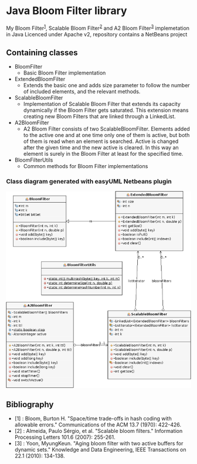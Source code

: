# Java Bloom Filter library
My Bloom Filter<sup>[1](#fn1)</sup>, Scalable Bloom Filter<sup>[2](#fn2)</sup> and A2 Bloom Filter<sup>[3](#fn3)</sup> implemetation in Java 
Licenced under Apache v2, repository contains a NetBeans project

## Containing classes
* BloomFilter
	* Basic Bloom Filter implementation
* ExtendedBloomFilter
	* Extends the basic one and adds size parameter to follow the number of included elements, and the relevant methods.
* ScalableBloomFilter
	* Implementation of Scalable Bloom Filter that extends its capacity dynamically if the Bloom Filter gets saturated. This extension means creating new Bloom Filters that are linked through a LinkedList.
* A2BloomFilter
	* A2 Bloom Filter consists of two ScalableBloomFilter. Elements added to the active one and at one time only one of them is active, but both of them is read when an element is searched. Active is changed after the given time and the new active is cleared. In this way an element is surely in the Bloom Filter at least for the specified time.
* BloomFilterUtils
	* Common methods for Bloom Filter implementations

### Class diagram generated with easyUML Netbeans plugin
![Bloom Filter library UML Class diagram](/markdown/easyUML.png "Bloom Filter library UML Class diagram")

## Bibliography
- <a name="fn1">[1] </a>: Bloom, Burton H. "Space/time trade-offs in hash coding with allowable errors." Communications of the ACM 13.7 (1970): 422-426.
-  <a name="fn2">[2] </a>: Almeida, Paulo Sérgio, et al. "Scalable bloom filters." Information Processing Letters 101.6 (2007): 255-261.
-  <a name="fn3">[3] </a>: Yoon, MyungKeun. "Aging bloom filter with two active buffers for dynamic sets." Knowledge and Data Engineering, IEEE Transactions on 22.1 (2010): 134-138.
